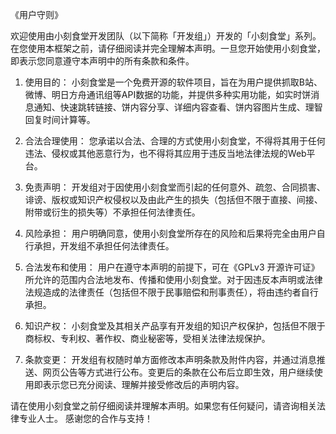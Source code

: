 《用户守则》

欢迎使用由小刻食堂开发团队（以下简称「开发组」）开发的「小刻食堂」系列。在您使用本框架之前，请仔细阅读并完全理解本声明。一旦您开始使用小刻食堂，即表示您同意遵守本声明中的所有条款和条件。

1. 使用目的： 小刻食堂是一个免费开源的软件项目，旨在为用户提供抓取B站、微博、明日方舟通讯组等API数据的功能，并提供多种实用功能，如实时饼消息通知、快速跳转链接、饼内容分享、详细内容查看、饼内容图片生成、理智回复时间计算等。

2. 合法合理使用： 您承诺以合法、合理的方式使用小刻食堂，不得将其用于任何违法、侵权或其他恶意行为，也不得将其应用于违反当地法律法规的Web平台。

3. 免责声明： 开发组对于因使用小刻食堂而引起的任何意外、疏忽、合同损害、诽谤、版权或知识产权侵权以及由此产生的损失（包括但不限于直接、间接、附带或衍生的损失等）不承担任何法律责任。

4. 风险承担： 用户明确同意，使用小刻食堂所存在的风险和后果将完全由用户自行承担，开发组不承担任何法律责任。

5. 合法发布和使用： 用户在遵守本声明的前提下，可在《GPLv3 开源许可证》所允许的范围内合法地发布、传播和使用小刻食堂。对于因违反本声明或法律法规造成的法律责任（包括但不限于民事赔偿和刑事责任），将由违约者自行承担。

6. 知识产权： 小刻食堂及其相关产品享有开发组的知识产权保护，包括但不限于商标权、专利权、著作权、商业秘密等，受相关法律法规保护。

7. 条款变更： 开发组有权随时单方面修改本声明条款及附件内容，并通过消息推送、网页公告等方式进行公布。变更后的条款在公布后立即生效，用户继续使用即表示您已充分阅读、理解并接受修改后的声明内容。

请在使用小刻食堂之前仔细阅读并理解本声明。如果您有任何疑问，请咨询相关法律专业人士。
感谢您的合作与支持！
